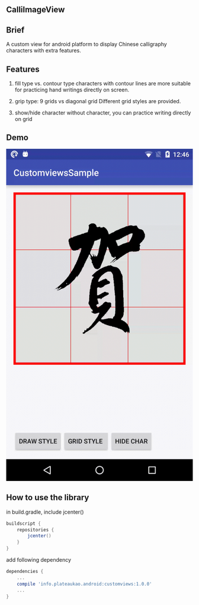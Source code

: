 ## CalliImageView

## Brief
A custom view for android platform to display Chinese calligraphy
characters with extra features.

## Features
1. fill type vs. contour type
characters with contour lines are more suitable for practicing
hand writings directly on screen.

2. grip type: 9 grids vs diagonal grid
Different grid styles are provided.

3. show/hide character
without character, you can practice writing directly on grid

## Demo
![Image](calliimageview.gif)

## How to use the library

in build.gradle, include jcenter()
```gradle
buildscript {
    repositories {
        jcenter()
    }
}
```

add following dependency
```gradle
dependencies {
    ...
    compile 'info.plateaukao.android:customviews:1.0.0'
    ...
}
```
